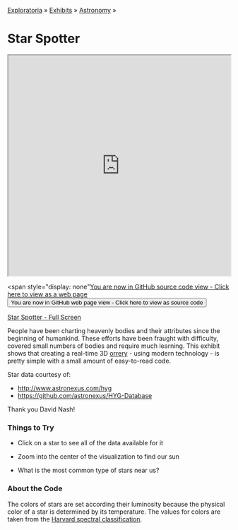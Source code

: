 [Exploratoria]( http://exploratoria.github.io ) &raquo; [Exhibits]( http://exploratoria.github.io/exhibits/ ) &raquo;
[Astronomy]( http://exploratoria.github.io/exhibits/astronomy/ ) &raquo;

# Star Spotter

<iframe src=http://exploratoria.github.io/lib/code-edit-view/code-edit-view.html#../../exhibits/astronomy/star-spotter/star-spotter.html width=100% height=500px></iframe>

<span style="display: none">_View as a web page to see the content of this iframe_</span>

<span style="display: none"[You are now in GitHub source code view - Click here to view as a web page]( http://exploratoria.github.io/exhibits/astronomy/star-spotter/index.html 'View file as a web page' ) </span>
<input type=button value="You are now in GitHub web page view - Click here to view as source code" onclick="window.location.href='https://github.com/exploratoria/exploratoria.github.io/tree/master/exhibits/astronomy/star-spotter/'" />

[Star Spotter - Full Screen](http://exploratoria.github.io/exhibits/astronomy/star-spotter/star-spotter.html)

People have been charting heavenly bodies and their attributes since the beginning of humankind. These efforts have been fraught with difficulty, covered small numbers of bodies and require much learning. This exhibit shows that creating a real-time 3D [orrery]( http://en.wikipedia.org/wiki/Orrery ) - using modern technology - is pretty simple with a small amount of easy-to-read code.  

Star data courtesy of:

* <http://www.astronexus.com/hyg>
* <https://github.com/astronexus/HYG-Database>

Thank you David Nash!

### Things to Try

* Click on a star to see all of the data available for it

* Zoom into the center of the visualization to find our sun

* What is the most common type of stars near us?
 
### About the Code

The colors of stars are set according their luminosity because the physical color of a star is determined by its temperature. The values for colors are taken from the <a href='https://en.wikipedia.org/wiki/Stellar_classification#Harvard_spectral_classification'>Harvard spectral classification</a>.
